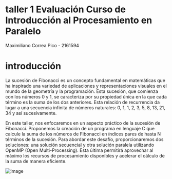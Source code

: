 # taller 1 Evaluación Curso de Introducción al Procesamiento en Paralelo 

Maximiliano Correa Pico - 2161594

# introducción 

La sucesión de Fibonacci es un concepto fundamental en matemáticas que ha inspirado una variedad de aplicaciones y representaciones visuales en el mundo de la geometría y la programación. Esta sucesión, que comienza con los números 0 y 1, se caracteriza por su propiedad única en la que cada término es la suma de los dos anteriores. Esta relación de recurrencia da lugar a una secuencia infinita de números naturales: 0, 1, 1, 2, 3, 5, 8, 13, 21, 34 y así sucesivamente.

En este taller, nos enfocaremos en un aspecto práctico de la sucesión de Fibonacci. Proponemos la creación de un programa en lenguaje C que calcule la suma de los números de Fibonacci en índices pares de hasta N términos de la sucesión. Para abordar este desafío, proporcionaremos dos soluciones: una solución secuencial y otra solución paralela utilizando OpenMP (Open Multi-Processing). Esta última permitirá aprovechar al máximo los recursos de procesamiento disponibles y acelerar el cálculo de la suma de manera eficiente.

![image](https://github.com/Maxito06/IntroPP2161594/assets/117324114/51d4f020-3102-413a-a535-45b4ed874482)

